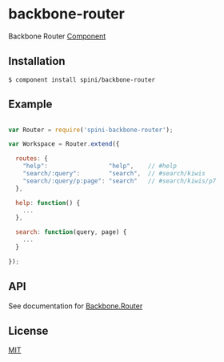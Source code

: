# backbone-router

  Backbone Router [Component](https://github.com/component/component/wiki/Components)

## Installation

    $ component install spini/backbone-router

## Example

```js

var Router = require('spini-backbone-router');

var Workspace = Router.extend({

  routes: {
    "help":                 "help",    // #help
    "search/:query":        "search",  // #search/kiwis
    "search/:query/p:page": "search"   // #search/kiwis/p7
  },

  help: function() {
    ...
  },

  search: function(query, page) {
    ...
  }

});

```

## API

See documentation for [Backbone.Router](http://backbonejs.org/#Router)

## License

[MIT](https://github.com/spini/backbone-router/blob/master/LICENSE)
